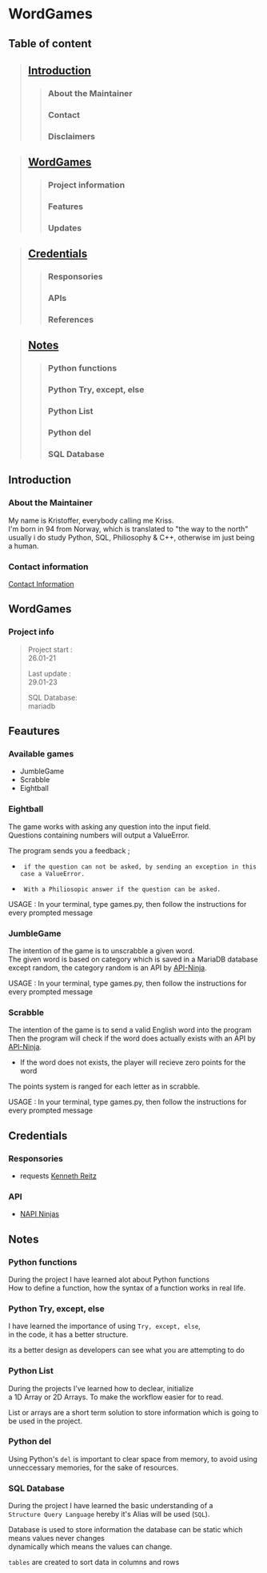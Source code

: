 #   WordGames

## Table of content

>   ## [Introduction](#Introduction)
>>  ### About the Maintainer
>>  ### Contact
>>  ### Disclaimers

>   ## [WordGames](#WordGames)
>>  ### Project information 
>>  ### Features
>>  ### Updates

>   ## [Credentials](#Credentials)
>>  ### Responsories
>>  ### APIs
>>  ### References

>   ## [Notes](#Notes)
>>  ### Python functions
>>  ### Python Try, except, else
>>  ### Python List
>>  ### Python del
>>  ### SQL Database


## Introduction

### About the Maintainer

My name is Kristoffer, everybody calling me Kriss.<br>
I'm born in 94 from Norway, which is translated to "the way to the north"<br>
usually i do study Python, SQL, Philiosophy & C++, otherwise im just being a human.


### Contact information

[Contact Information](https://github.com/krigjo25/contactinformation)

##  WordGames

### Project info

> Project start :<br>
>   26.01-21
>
>   Last update :<br>
>   29.01-23
>
>   SQL Database:<br>
>   mariadb

## Feautures

### Available games

*   JumbleGame
*   Scrabble
*   Eightball

### Eightball

The game works with asking any question into the input field.<br>
Questions containing numbers will output a ValueError.

The program sends you a feedback ;

*      if the question can not be asked, by sending an exception in this case a ValueError.

*      With a Philiosopic answer if the question can be asked.

USAGE : In your terminal, type games.py,
then follow the instructions for every prompted message

### JumbleGame

The intention of the game is to unscrabble a given word.<br>
The given word is based on category which is saved in a MariaDB database<br>
except random, the category random is an API by [API-Ninja](https://api-ninjas.com/).

USAGE : In your terminal, type games.py,
then follow the instructions for every prompted message

### Scrabble

The intention of the game is to send a valid English word into the program<br>
Then the program will check if the word does actually exists with an API by [API-Ninja](https://api-ninjas.com/).

-   If the word does not exists, the player will recieve zero points for the word

The points system is ranged for each letter as in scrabble.

USAGE : In your terminal, type games.py,
then follow the instructions for every prompted message

## Credentials

### Responsories

-   requests [Kenneth Reitz](https://requests.readthedocs.io/en/latest/)<nt>

### API

-   [NAPI Ninjas](https://api-ninjas.com/)<br>

## Notes

### Python functions

During the project I have learned alot about Python functions<br>
How to define a function, how the syntax of a function works in real life.


### Python Try, except, else

I have learned the importance of using `Try, except, else`,<br>
in the code, it has a better structure.

its a better design as developers can see what you are attempting to do <br>


### Python List

During the projects I've learned how to declear, initialize<br>
a 1D Array or 2D Arrays. To make the workflow easier for to read.

List or arrays are a short term solution to store information which is going to be used in the project.

### Python del

Using Python's `del` is important to clear space from memory, to avoid using unneccessary memories, for the sake of resources.


### SQL Database


During the project I have learned the basic understanding of a<br>
`Structure Query Language` hereby it's Alias will be used (`SQL`).

Database is used to store information the database can be static which means values never changes<br>
dynamically which means the values can change.

`tables` are created to sort data in columns and rows
